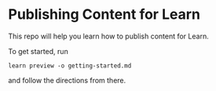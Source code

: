 # Publishing Content for Learn

This repo will help you learn how to publish content for Learn.

To get started, run

```
learn preview -o getting-started.md
```

and follow the directions from there.
